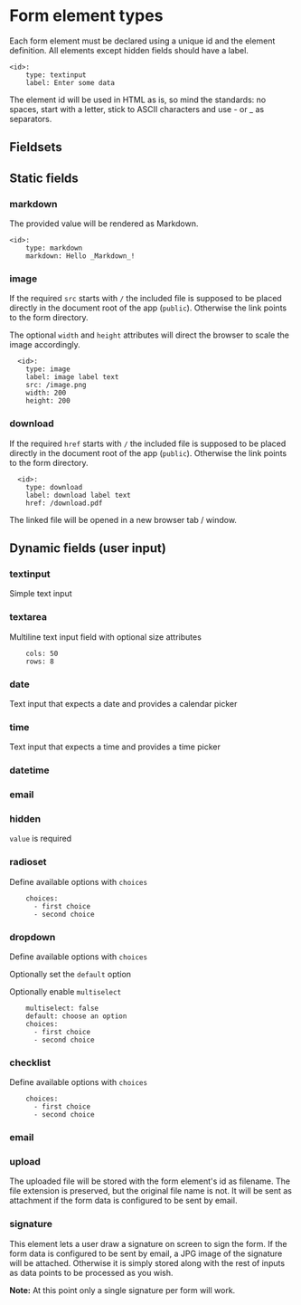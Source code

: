 # Form element types

Each form element must be declared using a unique id and the element definition. All elements except hidden fields should have a label.

```
<id>:
    type: textinput
    label: Enter some data
```

The element id will be used in HTML as is, so mind the standards: no spaces, start with a letter, stick to ASCII characters and use - or _ as separators.

## Fieldsets

## Static fields

### markdown

The provided value will be rendered as Markdown.

```
<id>:
    type: markdown
    markdown: Hello _Markdown_!
```

### image

If the required `src` starts with `/` the included file is supposed to be placed directly in the document root of the app (`public`). Otherwise the link points to the form directory.

The optional `width` and `height` attributes will direct the browser to scale the image accordingly.

```
  <id>:
    type: image
    label: image label text
    src: /image.png
    width: 200
    height: 200
```

### download

If the required `href` starts with `/` the included file is supposed to be placed directly in the document root of the app (`public`). Otherwise the link points to the form directory.

```
  <id>:
    type: download
    label: download label text
    href: /download.pdf
```

The linked file will be opened in a new browser tab / window.

## Dynamic fields (user input)

### textinput

Simple text input

### textarea

Multiline text input field with optional size attributes

```
    cols: 50
    rows: 8
```

### date

Text input that expects a date and provides a calendar picker

### time

Text input that expects a time and provides a time picker

### datetime

### email

### hidden

`value` is required

### radioset

Define available options with `choices`

```
    choices:
      - first choice
      - second choice
```

### dropdown

Define available options with `choices`

Optionally set the `default` option

Optionally enable `multiselect`

```        
    multiselect: false
    default: choose an option
    choices:
      - first choice
      - second choice
```

### checklist

Define available options with `choices`

```
    choices:
      - first choice
      - second choice
```

### email

### upload

The uploaded file will be stored with the form element's id as filename. The file extension is preserved, but the original file name is not. It will be sent as attachment if the form data is configured to be sent by email. 

### signature

This element lets a user draw a signature on screen to sign the form. If the form data is configured to be sent by email, a JPG image of the signature will be attached. Otherwise it is simply stored along with the rest of inputs  as data points to be processed as you wish.

**Note:** At this point only a single signature per form will work. 
